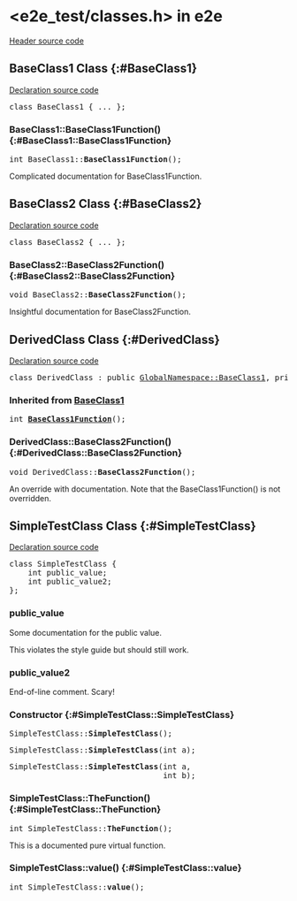 # \<e2e_test/classes.h\> in e2e

[Header source code](https://fuchsia.googlesource.com/fuchsia/+/refs/heads/main/tools/cppdocgen/e2e_test/classes.h)

## BaseClass1 Class {:#BaseClass1}

[Declaration source code](https://fuchsia.googlesource.com/fuchsia/+/refs/heads/main/tools/cppdocgen/e2e_test/classes.h#34)

<pre class="devsite-disable-click-to-copy">
<span class="kwd">class</span> <span class="typ">BaseClass1</span> { <span class="com">...</span> };
</pre>

### BaseClass1::BaseClass1Function() {:#BaseClass1::BaseClass1Function}

<pre class="devsite-disable-click-to-copy">
<span class="typ">int</span> BaseClass1::<b>BaseClass1Function</b>();
</pre>

Complicated documentation for BaseClass1Function.


## BaseClass2 Class {:#BaseClass2}

[Declaration source code](https://fuchsia.googlesource.com/fuchsia/+/refs/heads/main/tools/cppdocgen/e2e_test/classes.h#40)

<pre class="devsite-disable-click-to-copy">
<span class="kwd">class</span> <span class="typ">BaseClass2</span> { <span class="com">...</span> };
</pre>

### BaseClass2::BaseClass2Function() {:#BaseClass2::BaseClass2Function}

<pre class="devsite-disable-click-to-copy">
<span class="typ">void</span> BaseClass2::<b>BaseClass2Function</b>();
</pre>

Insightful documentation for BaseClass2Function.


## DerivedClass Class {:#DerivedClass}

[Declaration source code](https://fuchsia.googlesource.com/fuchsia/+/refs/heads/main/tools/cppdocgen/e2e_test/classes.h#46)

<pre class="devsite-disable-click-to-copy">
<span class="kwd">class</span> <span class="typ">DerivedClass</span> : <span class="kwd">public</span> <span class="typ"><a href="classes.h.md#BaseClass1">GlobalNamespace::BaseClass1</a></span>, <span class="kwd">private</span> <span class="typ"><a href="classes.h.md#BaseClass2">GlobalNamespace::BaseClass2</a></span> { <span class="com">...</span> };
</pre>

### Inherited from [BaseClass1](classes.h.md#BaseClass1)

<pre class="devsite-disable-click-to-copy">
<span class="typ">int</span> <a href="classes.h.md#BaseClass1::BaseClass1Function"><b>BaseClass1Function</b></a>();
</pre>

### DerivedClass::BaseClass2Function() {:#DerivedClass::BaseClass2Function}

<pre class="devsite-disable-click-to-copy">
<span class="typ">void</span> DerivedClass::<b>BaseClass2Function</b>();
</pre>

An override with documentation. Note that the BaseClass1Function() is not overridden.


## SimpleTestClass Class {:#SimpleTestClass}

[Declaration source code](https://fuchsia.googlesource.com/fuchsia/+/refs/heads/main/tools/cppdocgen/e2e_test/classes.h#8)

<pre class="devsite-disable-click-to-copy">
<span class="kwd">class</span> <span class="typ">SimpleTestClass</span> {
    <span class="typ">int</span> public_value;
    <span class="typ">int</span> public_value2;
};
</pre>

### public_value

Some documentation for the public value.

This violates the style guide but should still work.

### public_value2

End-of-line comment. Scary!

### Constructor {:#SimpleTestClass::SimpleTestClass}

<pre class="devsite-disable-click-to-copy">
SimpleTestClass::<b>SimpleTestClass</b>();
</pre>


<pre class="devsite-disable-click-to-copy">
SimpleTestClass::<b>SimpleTestClass</b>(<span class="typ">int</span> a);
</pre>


<pre class="devsite-disable-click-to-copy">
SimpleTestClass::<b>SimpleTestClass</b>(<span class="typ">int</span> a,
                                 <span class="typ">int</span> b);
</pre>


### SimpleTestClass::TheFunction() {:#SimpleTestClass::TheFunction}

<pre class="devsite-disable-click-to-copy">
<span class="typ">int</span> SimpleTestClass::<b>TheFunction</b>();
</pre>

This is a documented pure virtual function.


### SimpleTestClass::value() {:#SimpleTestClass::value}

<pre class="devsite-disable-click-to-copy">
<span class="typ">int</span> SimpleTestClass::<b>value</b>();
</pre>


